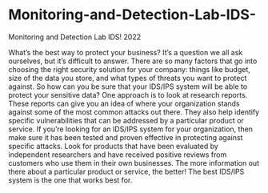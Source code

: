 # Monitoring-and-Detection-Lab-IDS-
Monitoring and Detection Lab IDS! 2022

What’s the best way to protect your business?
It’s a question we all ask ourselves, but it’s difficult to answer. There are so many factors that go into
choosing the right security solution for your company: things like budget, size of the data you store,
and what types of threats you want to protect against.
So how can you be sure that your IDS/IPS system will be able to protect your sensitive data? One
approach is to look at research reports. These reports can give you an idea of where your
organization stands against some of the most common attacks out there. They also help identify
specific vulnerabilities that can be addressed by a particular product or service.
If you’re looking for an IDS/IPS system for your organization, then make sure it has been tested and
proven effective in protecting against specific attacks. Look for products that have been evaluated by
independent researchers and have received positive reviews from customers who use them in their
own businesses. The more information out there about a particular product or service, the better!
The best IDS/IPS system is the one that works best for.
